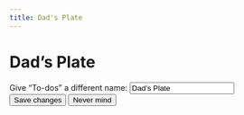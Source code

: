 ```yaml
---
title: Dad's Plate
---
```


<div class="container mx-auto mt-9 max-w-xl rounded-xl px-6 py-5 shadow-lg bg-white object-center border border-gray-200">
<div class="p-5">
  <div class="prose">
    <h1 class="mb-5 font-bold">Dad’s Plate</h1>
    <label for="name" class="text-lg">Give “To-dos” a different name:</label>
    <input type="text" id="name" class="border mt-2 mb-4 rounded-md p-2 w-full text-lg" value="Dad’s Plate">

  </div>
<button class="rounded-full bg-green-600 hover:bg-green-700 px-3.5 py-2.5 text-white">Save changes</button>
<button class="rounded-full bg-white border-green-600 hover:border-green-700 border px-3.5 py-2.5 text-green-600 hover:text-green-700">Never mind</button>
</div>
</div>